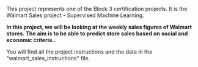 This project represents one of the Block 3 certification projects. It is the Walmart Sales project - Supervised Machine Learning.

**In this project, we will be looking at the weekly sales figures of Walmart stores. The aim is to be able to predict store sales based on social and economic criteria..**

You will find all the project instructions and the data in the "walmart_sales_instructions" file.
